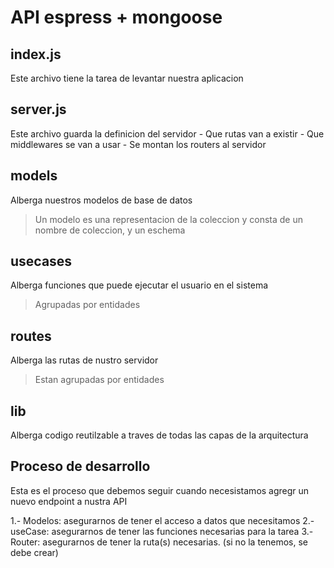 # API espress + mongoose

## index.js
Este archivo tiene la tarea de levantar nuestra aplicacion

## server.js
Este archivo guarda la definicion del servidor
    - Que rutas van a existir
    - Que middlewares se van a usar
    - Se montan los routers al servidor

## models
Alberga nuestros modelos de base de datos
> Un modelo es una representacion de la coleccion y consta de un nombre de coleccion, y un eschema

## usecases
Alberga funciones que puede ejecutar el usuario en el sistema
>Agrupadas por entidades

## routes
Alberga las rutas de nustro servidor
>Estan agrupadas por entidades

## lib
Alberga codigo reutilzable a traves de todas las capas de la arquitectura

## Proceso de desarrollo
Esta es el proceso que debemos seguir cuando necesistamos agregr un nuevo endpoint a nustra API

1.- Modelos: asegurarnos de tener el acceso a datos que necesitamos
2.- useCase: asegurarnos de tener las funciones necesarias para la tarea
3.- Router: asegurarnos de tener la ruta(s) necesarias. (si no la tenemos, se debe crear)

